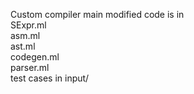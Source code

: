 Custom compiler
main modified code is in </br>
SExpr.ml </br>
asm.ml </br>
ast.ml </br>
codegen.ml </br>
parser.ml </br>
test cases in input/
